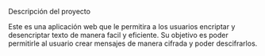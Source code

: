Descripción del proyecto

Este es una aplicación web que le permitira a los usuarios encriptar y desencriptar texto de manera facil y eficiente.
Su objetivo es poder permitirle al usuario crear mensajes de manera cifrada y poder descifrarlos.
